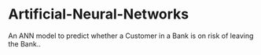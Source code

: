 # Artificial-Neural-Networks
An ANN model to predict whether a Customer in a Bank is on risk of leaving the Bank..
